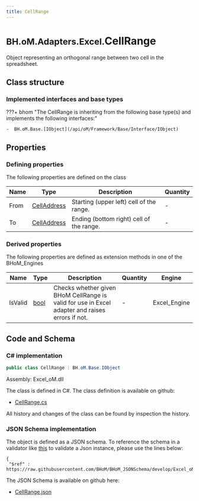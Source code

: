 ```yaml
---
title: CellRange
---
```


# <small>BH.oM.Adapters.Excel.</small>**CellRange**

Object representing an orthogonal range between two cell in the spreadsheet.

## Class structure

### Implemented interfaces and base types

???+ bhom "The CellRange is inheriting from the following base type(s) and implements the following interfaces:"

    -  BH.oM.Base.[IObject](/api/oM/Framework/Base/Interface/IObject)


## Properties



### Defining properties

The following properties are defined on the class

| Name             | Type             | Description      | Quantity         |
|------------------|------------------|------------------|------------------|
| From | [CellAddress](/api/oM/Adapter/Adapters/Excel/Address/CellAddress) | Starting (upper left) cell of the range. | - |
| To | [CellAddress](/api/oM/Adapter/Adapters/Excel/Address/CellAddress) | Ending (bottom right) cell of the range. | - |


### Derived properties

The following properties are defined as extension methods in one of the BHoM_Engines

| Name             | Type             | Description      | Quantity         | Engine           |
|------------------|------------------|------------------|------------------|------------------|
| IsValid | [bool](https://learn.microsoft.com/en-us/dotnet/api/System.Boolean?view=netstandard-2.0) | Checks whether given BHoM CellRange is valid for use in Excel adapter and raises errors if not. | - | Excel_Engine |


## Code and Schema

### C# implementation

``` C# title="C#"
public class CellRange : BH.oM.Base.IObject
```

Assembly: Excel_oM.dll

The class is defined in C#. The class definition is available on github:

- [CellRange.cs](https://github.com/BHoM/Excel_Toolkit/blob/develop/Excel_oM/Address\CellRange.cs)

All history and changes of the class can be found by inspection the history.
### JSON Schema implementation

The object is defined as a JSON schema. To reference the schema in a validator like [this](https://www.jsonschemavalidator.net/) to validate a Json instance, please use the lines below:

``` { .json .copy .select } title="JSON Schema"
{
 "$ref" : https://raw.githubusercontent.com/BHoM/BHoM_JSONSchema/develop/Excel_oM/CellRange.json}
```

The JSON Schema is available on github here:

- [CellRange.json](https://github.com/BHoM/BHoM_JSONSchema/blob/develop/Excel_oM/CellRange.json)
